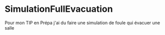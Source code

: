 # SimulationFullEvacuation
Pour mon TIP en Prépa j'ai du faire une simulation de foule qui évacuer une salle


